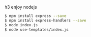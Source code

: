 h3 enjoy nodejs
```bash
$ npm install express --save
$ npm install express-handlers --save
$ node index.js
$ node use-templates/index.js
```
